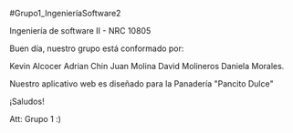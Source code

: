 #Grupo1_IngenieríaSoftware2

Ingeniería de software II - NRC 10805

Buen día, nuestro grupo está conformado por:

Kevin Alcocer
Adrian Chin
Juan Molina
David Molineros
Daniela Morales.

Nuestro aplicativo web es diseñado para la Panadería "Pancito Dulce"

¡Saludos!

Att: Grupo 1 :)
